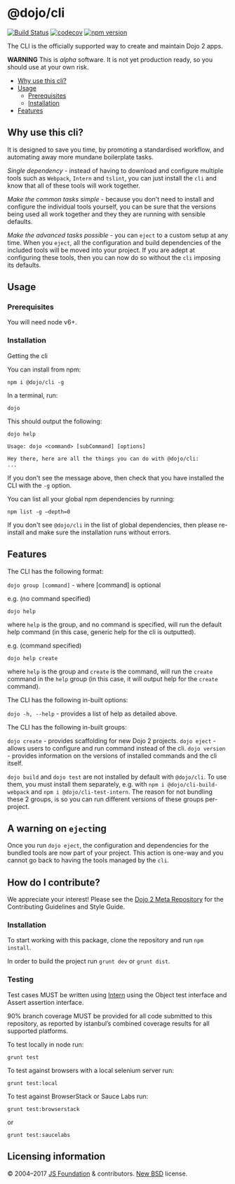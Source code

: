 # @dojo/cli

[![Build Status](https://travis-ci.org/dojo/cli.svg?branch=master)](https://travis-ci.org/dojo/cli) [![codecov](https://codecov.io/gh/dojo/cli/branch/master/graph/badge.svg)](https://codecov.io/gh/dojo/cli) [![npm version](https://badge.fury.io/js/%40dojo%2Fcli.svg)](https://badge.fury.io/js/%40dojo%2Fcli)

The CLI is the officially supported way to create and maintain Dojo 2 apps.

**WARNING** This is *alpha* software. It is not yet production ready, so you should use at your own risk.

- [Why use this cli?](#why-use-this-cli)
- [Usage](#usage)
  - [Prerequisites](#prerequisites)
  - [Installation](#installation)
- [Features](#features)



## Why use this cli?
It is designed to save you time, by promoting a standardised workflow, and automating away more mundane boilerplate tasks.

*Single dependency* - instead of having to download and configure multiple tools such as `Webpack`, `Intern` and `tslint`, you can just install the `cli` and know that all of these tools will work together.

*Make the common tasks simple* - because you don't need to install and configure the individual tools yourself, you can be sure that the versions being used all work together and they they are running with sensible defaults.

*Make the advanced tasks possible* - you can `eject` to a custom setup at any time. When you `eject`, all the configuration and build dependencies of the included tools will be moved into your project. If you are adept at configuring these tools, then you can now do so without the `cli` imposing its defaults.

## Usage

### Prerequisites

You will need node v6+.

### Installation

Getting the cli

You can install from npm:

`npm i @dojo/cli -g`

In a terminal, run:

`dojo`

This should output the following:

```
dojo help

Usage: dojo <command> [subCommand] [options]

Hey there, here are all the things you can do with @dojo/cli:
...
```

If you don't see the message above, then check that you have installed the CLI with the `-g` option.

You can list all your global npm dependencies by running:

`npm list -g –depth=0`

If you don't see `@dojo/cli` in the list of global dependencies, then please re-install and make sure the installation runs without errors.

## Features

The CLI has the following format:

`dojo group [command]` - where [command] is optional

e.g. (no command specified)

`dojo help`

where `help` is the group, and no command is specified, will run the default help command (in this case, generic help for the cli is outputted).

e.g. (command specified)

`dojo help create`

where `help` is the group and `create` is the command, will run the `create` command in the `help` group (in this case, it will output help for the `create` command).

The CLI has the following in-built options:

`dojo -h, --help` - provides a list of help as detailed above.

The CLI has the following in-built groups:

`dojo create` - provides scaffolding for new Dojo 2 projects.
`dojo eject` - allows users to configure and run command instead of the cli.
`dojo version` - provides information on the versions of installed commands and the cli itself.

`dojo build` and `dojo test` are not installed by default with `@dojo/cli`. To use them, you must install them separately, e.g. with `npm i @dojo/cli-build-webpack` and `npm i @dojo/cli-test-intern`. The reason for not bundling these 2 groups, is so you can run different versions of these groups per-project.

## A warning on `eject`ing

Once you run `dojo eject`, the configuration and dependencies for the bundled tools are now part of your project.
This action is one-way and you cannot go back to having the tools managed by the `cli`.

## How do I contribute?

We appreciate your interest!  Please see the [Dojo 2 Meta Repository](https://github.com/dojo/meta#readme) for the
Contributing Guidelines and Style Guide.

### Installation

To start working with this package, clone the repository and run `npm install`.

In order to build the project run `grunt dev` or `grunt dist`.

### Testing

Test cases MUST be written using [Intern](https://theintern.github.io) using the Object test interface and Assert assertion interface.

90% branch coverage MUST be provided for all code submitted to this repository, as reported by istanbul’s combined coverage results for all supported platforms.

To test locally in node run:

`grunt test`

To test against browsers with a local selenium server run:

`grunt test:local`

To test against BrowserStack or Sauce Labs run:

`grunt test:browserstack`

or

`grunt test:saucelabs`

## Licensing information

© 2004–2017 [JS Foundation](https://js.foundation/) & contributors. [New BSD](http://opensource.org/licenses/BSD-3-Clause) license.
